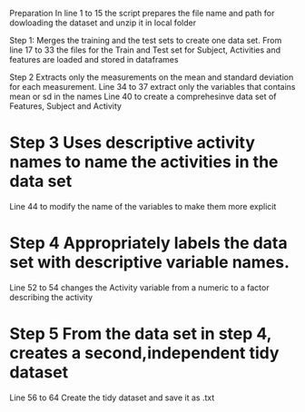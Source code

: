 Preparation
In line 1 to 15 the script prepares the file name and path for dowloading the dataset and unzip it in local folder

Step 1: Merges the training and the test sets to create one data set.
From line 17 to 33 the files for the Train and Test set for Subject, Activities and features are loaded and stored in dataframes

Step 2 Extracts only the measurements on the mean and standard deviation for each measurement.
Line 34 to 37 extract only the variables that contains mean or sd in the names
Line 40 to create a comprehesinve data set of Features, Subject and Activity

# Step 3 Uses descriptive activity names to name the activities in the data set
Line 44 to modify the name of the variables to make them more explicit

# Step 4 Appropriately labels the data set with descriptive variable names. 
Line 52 to 54 changes the Activity variable from a numeric to a factor describing the activity

# Step 5 From the data set in step 4, creates a second,independent tidy dataset
Line 56 to 64 Create the tidy dataset and save it as .txt
